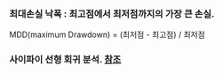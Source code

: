 ### 최대손실 낙폭 : 최고점에서 최저점까지의 가장 큰 손실. 
MDD(maximum Drawdown) = (최저점 - 최고점) / 최저점

### 사이파이 선형 회귀 분석. [참조](https://datascienceschool.net/03%20machine%20learning/04.02%20%EC%84%A0%ED%98%95%ED%9A%8C%EA%B7%80%EB%B6%84%EC%84%9D%EC%9D%98%20%EA%B8%B0%EC%B4%88.html)
